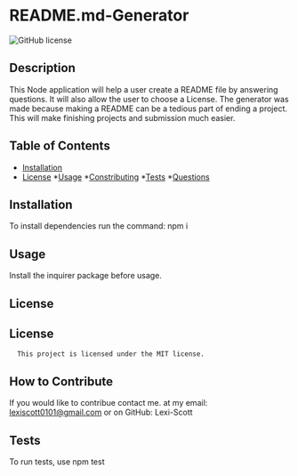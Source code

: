 
  # README.md-Generator
  ![GitHub license](https://img.shields.io/badge/license-MIT-red.svg)

  ## Description
  
  This Node application will help a user create a README file by answering questions. It will also allow the user to choose a License. The generator was made because making a README can be a tedious part of ending a project. This will make finishing projects and submission much easier.

  ## Table of Contents
  * [Installation](#installation)
  * [License](#license)
  *[Usage](#usage)
  *[Constributing](#constributing)
  *[Tests](#tests)
  *[Questions](#questions)

  ## Installation
  To install dependencies run the command:
   npm i

   ## Usage

   Install the inquirer package before usage.
   

   ## License

   ## License
      This project is licensed under the MIT license.

   ## How to Contribute

   If you would like to contribue contact me. at my email: lexiscott0101@gmail.com or on GitHub: Lexi-Scott

   ## Tests

   To run tests, use npm test